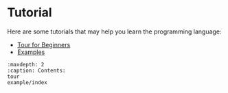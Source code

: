 # Tutorial

Here are some tutorials that may help you learn the programming language:

- [Tour for Beginners](./tour.md)
- [Examples](./example/index.md)

```{toctree}
:maxdepth: 2
:caption: Contents:
tour
example/index
